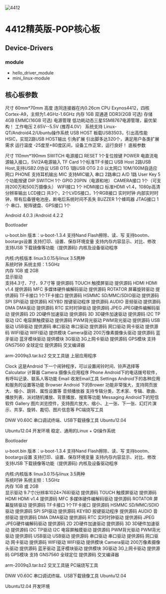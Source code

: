 ![4412](http://7xsic8.com1.z0.glb.clouddn.com/4412%E7%B2%BE%E8%8B%B1%E7%89%88-POP%E6%A0%B8%E5%BF%83%E6%9D%BF.jpg "4412")


# 	4412精英版-POP核心板
## **Device-Drivers**
### module
 + hello_driver_module
 + mini_linux-module



## 核心板参数

尺寸	60mm*70mm
高度	连同连接器在内0.26cm
CPU	Exynos4412，四核Cortex-A9，主频为1.4GHz-1.6GHz
内存	1GB 双通道 DDR3(2GB 可选)
存储	4GB EMMC(16GB 可选)
电源管理	低功耗动态三星S5M8767电源管理，最优架构！
工作电压	2.65V--5.5V (推荐4.0V）
系统支持	Linux-QT/Android4.2/Ubuntu操作系统
USB HOST	板载USB3503，引出高性能HSIC，实现2路USB HOST输出
引角扩展	引出脚多达320个，满足用户各类扩展需求
运行温度	-25度至+80度区间，设备工作正常，运行良好！
底板参数

尺寸	110mm*190mm
SWITCH	电源接口
RESET	1个复位按键
POWER	电直流电源输入接口，5V/2A电源输入
TF Card	1个标准TF卡接口
USB Host	2路USB Host,支持USB2.0协议
USB OTG	1路USB OTG 2.0
以太网口	10M/100M自适应网口
PHONE	支持耳机输出
MIC	支持MIC输入
串口	2路串口
A/D	1路
User Key	5个功能按键
DIP SWITCH	1个
GPIO	20PIN（电源和地）
CAMERA接口	1个（可支持200万和500万摄像头）
WIFI接口	1个
HDMI接口	标准HDMI v1.4，1080p高清分辨率输出
LCD接口	共3个，2个LVDS接口，1个RGB接口
实时时钟	内部实时时钟，带有后备锂电池座，断电后系统时间不丢失
BUZZER	1个蜂鸣器
JTAG接口	1个
串口、矩阵键盘、GPS接口	1个


Android 4.0.3 /Android 4.2.2

Bootloader

u-boot.bin	版本：u-boot-1.3.4	支持Nand Flash擦除、读、写
支持bootm、bootargs设置
支持打印、设置、保存环境变量
支持内存内容显示、对比、修改
支持USB 下载镜像等功能（提供源码)
内核及设备驱动程序

内核:内核版本	linux3.0.15与linux 3.5两种	 
系统时钟	系统主频：1.5GHz	 
内存	1GB  或 2GB	 
显示驱动	
支持4.3寸、7寸、9.7寸等
提供源码
TOUCH	触摸屏驱动	提供源码
HDMI	HDMI v1.4	提供源码
MFC	多媒体硬件编解码驱动	提供源码
ROTATOR	屏幕旋转驱动	提供源码
TF卡接口	1个TF卡接口	提供源码
HSMMC	SD/MMC/SDIO驱动	提供源码
SPI	SPI驱动	提供源码
KEYBD	按键驱动程序	提供源码
AUDIO	音频驱动	提供源码
DMA	DMA驱动	提供源码
RTC	实时时钟驱动	提供源码
JPEG	JPEG硬件编解码驱动	提供源码
2D	2D硬件加速驱动	提供源码
3D	3D硬件加速驱动	提供源码
I2C TP驱动	I2C 电容屏触摸驱动	提供源码
PWM背光驱动	PWM背光驱动	提供源码
USB驱动	USB驱动	提供源码
串口驱动	串口驱动	提供源码
网口驱动	网卡驱动	提供源码
WIFI驱动	WIFI驱动	提供模块
Camera驱动	200万像素摄像头驱动	提供源码
蓝牙驱动	蓝牙模块驱动	提供模块
3G驱动	3G上网卡驱动	提供源码
GPS模块	支持 GNS7560 全球定位	提供源码
交叉编译器

arm-2009q3.tar.bz2	交叉工具链
上层应用程序

Clock	这是Android 下一个闹钟程序，可以设置闹铃时间、铃声选择等
Calculator	计算器
Camera	摄像头应用程序
Phone	Android下的电话拨号软件，有呼叫记录、联系人等功能
Email	收发Email工具
Settings	Android下的各种应用和服务的设置等功能
Browser	Android 下的Brower 功能非常强大，支持网页放大、缩小、跳转、属性设置等
音频播放器	支持专辑分类，艺术家、专辑、歌曲、播放列表、派对随机播放、背景播放、搜索等功能
Messaging	Android下的短信软件
Gallery	图片浏览控件，支持图片放大、缩小、上一张、下一张、幻灯片演示、共享、旋转、裁切、图片信息等
PC端烧写工具

DNW V0.60C	串口调试终端、USB下载镜像工具
Ubuntu12.04

Ubuntu12.04	开发环境
稳定、通用的Linux + Qt操作系统

Bootloader

u-boot.bin	版本：u-boot-1.3.4	支持Nand Flash擦除、读、写
支持bootm、bootargs设置
支持打印、设置、保存环境变量
支持内存内容显示、对比、修改
支持USB 下载镜像等功能（提供源码)
内核及设备驱动程序

内核:内核版本	linux3.0.15与linux 3.5两种	 
系统时钟	系统主频：1.5GHz	 
内存	1GB  或 2GB	 
显示驱动	9.7寸(分辨率1024×768)驱动	提供源码
TOUCH	触摸屏驱动	提供源码
HDMI	HDMI v1.4	提供源码
MFC	多媒体硬件编解码驱动	提供源码
ROTATOR	屏幕旋转驱动	提供源码
TF卡接口	1个TF卡接口	提供源码
HSMMC	SD/MMC/SDIO驱动	提供源码
SPI	SPI驱动	提供源码
KEYBD	按键驱动程序	提供源码
AUDIO	音频驱动	提供源码
DMA	DMA驱动	提供源码
RTC	实时时钟驱动	提供源码
JPEG	JPEG硬件编解码驱动	提供源码
2D	2D硬件加速驱动	提供源码
3D	3D硬件加速驱动	提供源码
I2C TP驱动	I2C 电容屏触摸驱动	提供源码
PWM背光驱动	PWM背光驱动	提供源码
USB驱动	USB驱动	提供源码
串口驱动	串口驱动	提供源码
网口驱动	网卡驱动	提供源码
WIFI驱动	WIFI驱动	提供模块
Camera驱动	200万像素摄像头驱动	提供源码
蓝牙驱动	蓝牙模块驱动	提供模块
3G驱动	3G上网卡驱动	提供源码
GPS模块	支持 GNS7560 全球定位	提供源码
交叉编译器

arm-2009q3.tar.bz2	交叉工具链
PC端烧写工具

DNW V0.60C	串口调试终端、USB下载镜像工具
Ubuntu12.04

Ubuntu12.04	开发环境
